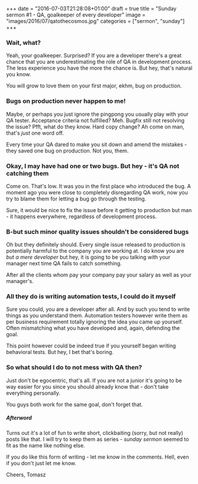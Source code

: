 +++
date = "2016-07-03T21:28:08+01:00"
draft = true
title = "Sunday sermon #1 - QA, goalkeeper of every developer"
image = "images/2016/07/qatothecosmos.jpg"
categories = ["sermon", "sunday"]
+++

### Wait, what?
Yeah, your goalkeeper. Surprised? If you are a developer there's a great chance that you are underestimating the role of QA in development process. The less experience you have the more the chance is. But hey, that's natural you know.

You will grow to love them on your first major, ekhm, bug on production.

### Bugs on production never happen to me!
Maybe, or perhaps you just ignore the pingpong you usually play with your QA tester. Acceptance criteria not fulfilled? Meh. Bugfix still not resolving the issue? Pfft, what do they know. Hard copy change? Ah come on man, that's *just* one word off.

Every time your QA dared to make you sit down and amend the mistakes - they saved one bug on production. Not you, them.

### Okay, I may have had one or two bugs. But hey - it's QA not catching them
Come on. That's low. It was you in the first place who introduced the bug. A moment ago you were close to completely disregarding QA work, now you try to blame them for letting a bug go through the testing.

Sure, it would be nice to fix the issue before it getting to production but man - it happens everywhere, regardless of development process.

### B-but such minor quality issues shouldn't be considered bugs
Oh but they definitely should. Every single issue released to production is potentially harmful to the company you are working at. I do know you are *but a mere developer* but hey, it is going to be you talking with your manager next time QA fails to catch something.

After all the clients whom pay your company pay your salary as well as your manager's.

### All they do is writing automation tests, I could do it myself
Sure you could, you are a developer after all. And by such you tend to write things as you understand them. Automation testers however write them as per business requirement totally ignoring the idea you came up yourself. Often mismatching what you have developed and, again, defending the goal.

This point however could be indeed true if you yourself began writing behavioral tests. But hey, I bet that's boring.

### So what should I do to not mess with QA then?
Just don't be egocentric, that's all. If you are not a junior it's going to be way easier for you since you should already know that - don't take everything personally. 

You guys both work for the same goal, don't forget that. 

##### Afterword
Turns out it's a lot of fun to write short, clickbaiting (sorry, but not really) posts like that. I will try to keep them as series - *sunday sermon* seemed to fit as the name like nothing else.

If you do like this form of writing - let me know in the comments. Hell, even if you don't just let me know.

Cheers,
Tomasz